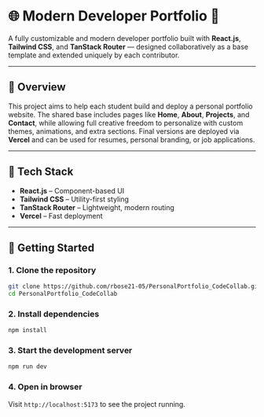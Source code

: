 # 🌐 Modern Developer Portfolio 🚀

A fully customizable and modern developer portfolio built with **React.js**, **Tailwind CSS**, and **TanStack Router** — designed collaboratively as a base template and extended uniquely by each contributor.

---

## 📌 Overview

This project aims to help each student build and deploy a personal portfolio website. The shared base includes pages like **Home**, **About**, **Projects**, and **Contact**, while allowing full creative freedom to personalize with custom themes, animations, and extra sections. Final versions are deployed via **Vercel** and can be used for resumes, personal branding, or job applications.

---

## 🧠 Tech Stack

* **React.js** – Component-based UI
* **Tailwind CSS** – Utility-first styling
* **TanStack Router** – Lightweight, modern routing
* **Vercel** – Fast deployment

---

## 🚀 Getting Started

### 1. Clone the repository

```bash
git clone https://github.com/rbose21-05/PersonalPortfolio_CodeCollab.git
cd PersonalPortfolio_CodeCollab
```

### 2. Install dependencies

```bash
npm install
```

### 3. Start the development server

```bash
npm run dev
```

### 4. Open in browser

Visit `http://localhost:5173` to see the project running.
